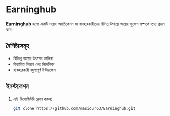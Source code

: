 # Earninghub

**Earninghub** হলো একটি ওয়েব অ্যাপ্লিকেশন যা ব্যবহারকারীদের বিভিন্ন উপায়ে আয়ের সুযোগ সম্পর্কে তথ্য প্রদান করে।

## বৈশিষ্ট্যসমূহ

- বিভিন্ন আয়ের উৎসের তালিকা
- বিস্তারিত বিবরণ এবং নির্দেশিকা
- ব্যবহারকারী বন্ধুত্বপূর্ণ ইন্টারফেস

## ইনস্টলেশন

1. এই রিপোজিটরি ক্লোন করুন:
   ```bash
   git clone https://github.com/masidur63/Earninghub.git

